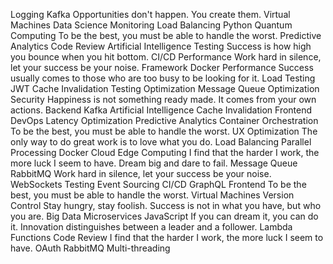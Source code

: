 Logging Kafka Opportunities don't happen. You create them. Virtual Machines Data Science Monitoring Load Balancing Python
Quantum Computing To be the best, you must be able to handle the worst. Predictive Analytics Code Review Artificial Intelligence Testing Success is how high you bounce when you hit bottom. CI/CD Performance Work hard in silence, let your success be your noise.
Framework Docker Performance Success usually comes to those who are too busy to be looking for it. Load Testing JWT Cache Invalidation Testing Optimization
Message Queue Optimization Security Happiness is not something ready made. It comes from your own actions. Backend Kafka Artificial Intelligence Cache Invalidation Frontend DevOps Latency Optimization Predictive Analytics Container Orchestration To be the best, you must be able to handle the worst.
UX Optimization The only way to do great work is to love what you do. Load Balancing Parallel Processing Docker
Cloud Edge Computing I find that the harder I work, the more luck I seem to have. Dream big and dare to fail. Message Queue RabbitMQ Work hard in silence, let your success be your noise. WebSockets Testing Event Sourcing
CI/CD GraphQL Frontend To be the best, you must be able to handle the worst. Virtual Machines Version Control Stay hungry, stay foolish. Success is not in what you have, but who you are. Big Data Microservices JavaScript If you can dream it, you can do it. Innovation distinguishes between a leader and a follower. Lambda Functions
Code Review I find that the harder I work, the more luck I seem to have. OAuth RabbitMQ Multi-threading
